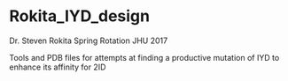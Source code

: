# Rokita_IYD_design
Dr. Steven Rokita Spring Rotation JHU 2017

Tools and PDB files for attempts at finding a productive mutation of IYD to enhance its affinity for 2ID
